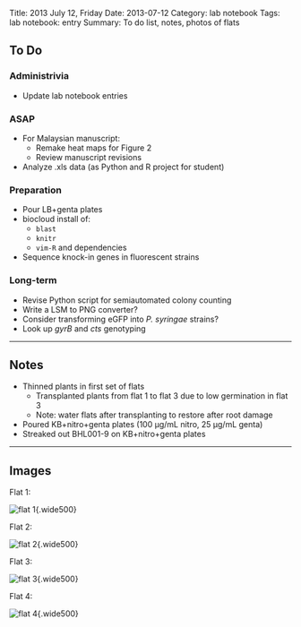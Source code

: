 Title: 2013 July 12, Friday
Date: 2013-07-12
Category: lab notebook
Tags: lab notebook: entry
Summary: To do list, notes, photos of flats

## To Do ##

### Administrivia ###

- Update lab notebook entries

### ASAP ###

- For Malaysian manuscript:
    - Remake heat maps for Figure 2
    - Review manuscript revisions
- Analyze .xls data (as Python and R project for student)

### Preparation ###

- Pour LB+genta plates
- biocloud install of:
    - `blast`
    - `knitr`
    - `vim-R` and dependencies
- Sequence knock-in genes in fluorescent strains

### Long-term ###

- Revise Python script for semiautomated colony counting
- Write a LSM to PNG converter?
- Consider transforming eGFP into _P. syringae_ strains? 
- Look up _gyrB_ and _cts_ genotyping

***

## Notes ##

- Thinned plants in first set of flats
    - Transplanted plants from flat 1 to flat 3 due to low germination in flat 3
    - Note: water flats after transplanting to restore after root damage
- Poured KB+nitro+genta plates (100 &micro;g/mL nitro, 25 &micro;g/mL genta)
- Streaked out BHL001-9 on KB+nitro+genta plates 

***

## Images ##

Flat 1: 

![flat 1](http://hanalee.info/static/images/20130712/flat1.jpg "flat 1"){.wide500}

Flat 2:

![flat 2](http://hanalee.info/static/images/20130712/flat1.jpg "flat 2"){.wide500}

Flat 3:

![flat 3](http://hanalee.info/static/images/20130712/flat1.jpg "flat 3"){.wide500}

Flat 4:

![flat 4](http://hanalee.info/static/images/20130712/flat1.jpg "flat 4"){.wide500}
